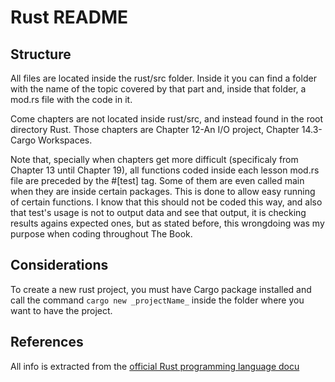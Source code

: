 # Rust README

## Structure

All files are located inside the rust/src folder. Inside it you can find a folder with the name of the topic covered by that part and, inside that folder, a mod.rs file with the code in it.

Come chapters are not located inside rust/src, and instead found in the root directory Rust. Those chapters are Chapter 12-An I/O project, Chapter 14.3-Cargo Workspaces.

Note that, specially when chapters get more difficult (specificaly from Chapter 13 until Chapter 19), all functions coded inside each lesson mod.rs file are preceded by the #[test] tag. Some of them are even called main when they are inside certain packages. This is done to allow easy running of certain functions. I know that this should not be coded this way, and also that test's usage is not to output data and see that output, it is checking results agains expected ones, but as stated before, this wrongdoing was my purpose when coding throughout The Book.

## Considerations

To create a new rust project, you must have Cargo package installed and call the command ``` cargo new _projectName_ ``` inside the folder where you want to have the project.

## References

All info is extracted from the [official Rust programming language docu](https://doc.rust-lang.org/book/title-page.html)
